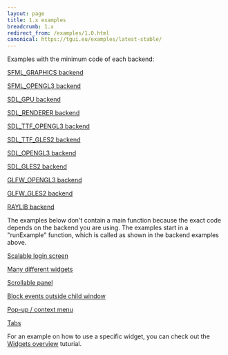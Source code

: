 ```yaml
---
layout: page
title: 1.x examples
breadcrumb: 1.x
redirect_from: /examples/1.0.html
canonical: https://tgui.eu/examples/latest-stable/
---
```


Examples with the minimum code of each backend:

[SFML_GRAPHICS backend](backend-sfml-graphics/)

[SFML_OPENGL3 backend](backend-sfml-opengl3/)

[SDL_GPU backend](backend-sdl-gpu/)

[SDL_RENDERER backend](backend-sdl-renderer/)

[SDL_TTF_OPENGL3 backend](backend-sdl-ttf-opengl3/)

[SDL_TTF_GLES2 backend](backend-sdl-ttf-gles2/)

[SDL_OPENGL3 backend](backend-sdl-opengl3/)

[SDL_GLES2 backend](backend-sdl-gles2/)

[GLFW_OPENGL3 backend](backend-glfw-opengl3/)

[GLFW_GLES2 backend](backend-glfw-gles2/)

[RAYLIB backend](backend-raylib/)

The examples below don't contain a main function because the exact code depends on the backend you are using. The examples start in a "runExample" function, which is called as shown in the backend examples above.

[Scalable login screen](scalable-login-screen/)

[Many different widgets](many-different-widgets/)

[Scrollable panel](scrollable-panel/)

[Block events outside child window](blocking-events-outside-child-window/)

[Pop-up / context menu](popup-menu/)

[Tabs](tabs/)

For an example on how to use a specific widget, you can check out the [Widgets overview](/tutorials/1.0/widgets-overview) tuturial.
